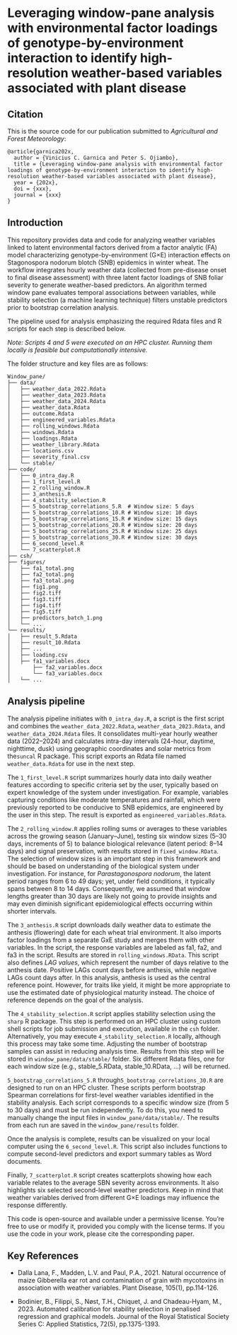 #  Leveraging window-pane analysis with environmental factor loadings of genotype-by-environment interaction to identify high-resolution weather-based variables associated with plant disease

## Citation
This is the source code for our publication submitted to *Agricultural and Forest Meteorology*:  

```
@article{garnica202x,
  author = {Vinicius C. Garnica and Peter S. Ojiambo},
  title = {Leveraging window-pane analysis with environmental factor loadings of genotype-by-environment interaction to identify high-resolution weather-based variables associated with plant disease},
  year = {202x},
  doi = {xxx},
  journal = {xxx}
}
```

## Introduction

This repository provides data and code for analyzing weather variables linked to latent environmental factors derived from a factor analytic (FA) model characterizing genotype-by-environment (G×E) interaction effects on Stagonospora nodorum blotch (SNB) epidemics in winter wheat. The workflow integrates hourly weather data (collected from pre-disease onset to final disease assessment) with three latent factor loadings of SNB foliar severity to generate weather-based predictors. An algorithm termed window pane evaluates temporal associations between variables, while stability selection (a machine learning technique) filters unstable predictors prior to bootstrap correlation analysis.

The pipeline used for analysis emphasizing the required Rdata files and R scripts for each step is described below.

*Note: Scripts 4 and 5 were executed on an HPC cluster. Running them locally is feasible but computationally intensive.*

The folder structure and key files are as follows:

```
Window_pane/  
├── data/  
│   ├── weather_data_2022.Rdata  
│   ├── weather_data_2023.Rdata  
│   ├── weather_data_2024.Rdata  
│   ├── weather_data.Rdata  
│   ├── outcome.Rdata  
│   ├── engineered_variables.Rdata  
│   ├── rolling_windows.Rdata  
│   ├── windows.Rdata  
│   ├── loadings.Rdata  
│   ├── weather_library.Rdata  
│   ├── locations.csv  
│   ├── severity_final.csv  
│   └── stable/  
├── code/  
│   ├── 0_intra_day.R  
│   ├── 1_first_level.R  
│   ├── 2_rolling_window.R  
│   ├── 3_anthesis.R  
│   ├── 4_stability_selection.R  
│   ├── 5_bootstrap_correlations_5.R  # Window size: 5 days  
│   ├── 5_bootstrap_correlations_10.R # Window size: 10 days  
│   ├── 5_bootstrap_correlations_15.R # Window size: 15 days  
│   ├── 5_bootstrap_correlations_20.R # Window size: 20 days  
│   ├── 5_bootstrap_correlations_25.R # Window size: 25 days  
│   ├── 5_bootstrap_correlations_30.R # Window size: 30 days  
│   ├── 6_second_level.R  
│   └── 7_scatterplot.R  
├── csh/  
├── figures/  
│   ├── fa1_total.png  
│   ├── fa2_total.png  
│   ├── fa3_total.png  
│   ├── fig1.png  
│   ├── fig2.tiff  
│   ├── fig3.tiff  
│   ├── fig4.tiff  
│   ├── fig5.tiff  
│   ├── predictors_batch_1.png  
│   └── ...  
└── results/  
│   ├── result_5.Rdata  
│   ├── result_10.Rdata  
│   ├── ...  
│   ├── loading.csv  
│   ├── fa1_variables.docx  
│       ├── fa2_variables.docx
│       └── fa3_variables.docx
│   └── ...  
```

## Analysis pipeline

The analysis pipeline initiates with  `0_intra_day.R`, a script is the first script and combines the `weather_data_2022.Rdata`, `weather_data_2023.Rdata`, and `weather_data_2024.Rdata` files.  It consolidates multi-year hourly weather data (2022–2024) and calculates intra-day intervals (24-hour, daytime, nighttime, dusk) using geographic coordinates and solar metrics from the`suncal` R package. This script exports an Rdata file named `weather_data.Rdata` for use in the next step.

The `1_first_level.R` script summarizes hourly data into daily weather features according to specific criteria set by the user, typically based on expert knowledge of the system under investigation. For example, variables capturing conditions like moderate temperatures and rainfall, which were previously reported to be conducive to SNB epidemics, are engineered by the user in this step. The result is exported as `engineered_variables.Rdata`.

The `2_rolling_window.R` applies rolling sums or averages to these variables across the growing season (January–June), testing six window sizes (5–30 days, increments of 5) to balance biological relevance (latent period: 8–14 days) and signal preservation, with results stored in `fixed_window.RData`. The selection of window sizes is an important step in this framework and should be based on understanding of the biological system under investigation. For instance, for *Parastagonospora nodorum*, the latent period ranges from 6 to 49 days; yet, under field conditions, it typically spans between 8 to 14 days. Consequently, we assumed that window lengths greater than 30 days are likely not going to provide insights and may even diminish significant epidemiological effects occurring within shorter intervals.

The `3_anthesis.R` script downloads daily weather data to estimate the anthesis (flowering) date for each wheat trial environment. It also imports factor loadings from a separate GxE study and merges them with other variables. In the script, the response variables are labeled as fa1, fa2, and fa3 in the script. Results are stored in `rolling_windows.RData`. This script also defines *LAG values*, which represent the number of days relative to the anthesis date. Positive LAGs count days before anthesis, while negative LAGs count days after. In this analysis, anthesis is used as the central reference point. However, for traits like yield, it might be more appropriate to use the estimated date of physiological maturity instead. The choice of reference depends on the goal of the analysis.

The `4_stability_selection.R` script applies stability selection using the `sharp` R package. This step is performed on an HPC cluster using custom shell scripts for job submission and execution, available in the `csh` folder. Alternatively, you may execute `4_stability_selection.R` locally, although this process may take some time. Adjusting the number of bootstrap samples can assist in reducing analysis time. Results from this step will be stored in `window_pane/data/stable/` folder. Six different Rdata files, one for each window size (e.g., stable_5.RData, stable_10.RData, ...) will be returned.

`5_bootstrap_correlations_5.R` through`5_bootstrap_correlations_30.R` are designed to run on an HPC cluster. These scripts perform bootstrap Spearman correlations for first-level weather variables identified in the stability analysis. Each script corresponds to a specific window size (from 5 to 30 days) and must be run independently. To do this, you need to manually change the input files in `window_pane/data/stable/`. The results from each run are saved in the `window_pane/results` folder. 

Once the analysis is complete, results can be visualized on your local computer using the `6_second_level.R`. This script also includes functions to compute second-level predictors and export summary tables as Word documents.

Finally, `7_scatterplot.R` script creates scatterplots showing how each variable relates to the average SBN severity across environments. It also highlights six selected second-level weather predictors. Keep in mind that weather variables derived from different G×E loadings may influence the response differently.

This code is open-source and available under a permissive license. You’re free to use or modify it, provided you comply with the license terms. If you use the code in your work, please cite the corresponding paper.


## Key References

* Dalla Lana, F., Madden, L.V. and Paul, P.A., 2021. Natural occurrence of maize Gibberella ear rot and contamination of grain with mycotoxins in association with weather variables. Plant Disease, 105(1), pp.114-126.

* Bodinier, B., Filippi, S., Nøst, T.H., Chiquet, J. and Chadeau-Hyam, M., 2023. Automated calibration for stability selection in penalised regression and graphical models. Journal of the Royal Statistical Society Series C: Applied Statistics, 72(5), pp.1375-1393.
